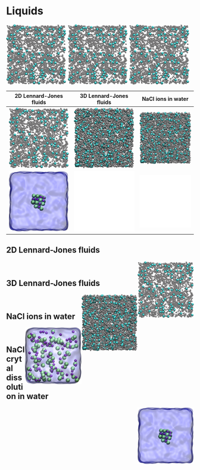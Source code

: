 # Liquids

<p float="left">
  <img src="2D-lj-fluid/2D-lj.jpg" width="32%" />
  <img src="2D-lj-fluid/2D-lj.jpg" width="32%" /> 
  <img src="2D-lj-fluid/2D-lj.jpg" width="32%" />
</p>




2D Lennard-Jones fluids    |  3D Lennard-Jones fluids |  NaCl ions in water
:-------------------------:|:-------------------------:|:-------------------------:
![](2D-lj-fluid/2D-lj.jpg)  |  ![](3D-lj-fluid/3D-lj.jpg) |  ![](3D-lj-fluid/3D-lj.jpg)
![](salt-dissolution-water/NaCldissolution.jpeg)  |  ![](white.jpg) |  ![](white.jpg)


## 2D Lennard-Jones fluids
<img align="right" width="30%" src="2D-lj-fluid/2D-lj.jpg">

&nbsp;

## 3D Lennard-Jones fluids
<img align="right" width="30%" src="3D-lj-fluid/3D-lj.jpg">

&nbsp;

## NaCl ions in water
<img align="right" width="30%" src="nacl-solution/nacl_solution_transparent.jpg">

&nbsp;

## NaCl crytal dissolution in water
<img align="right" width="30%" src="salt-dissolution-water/NaCldissolution.jpeg">
